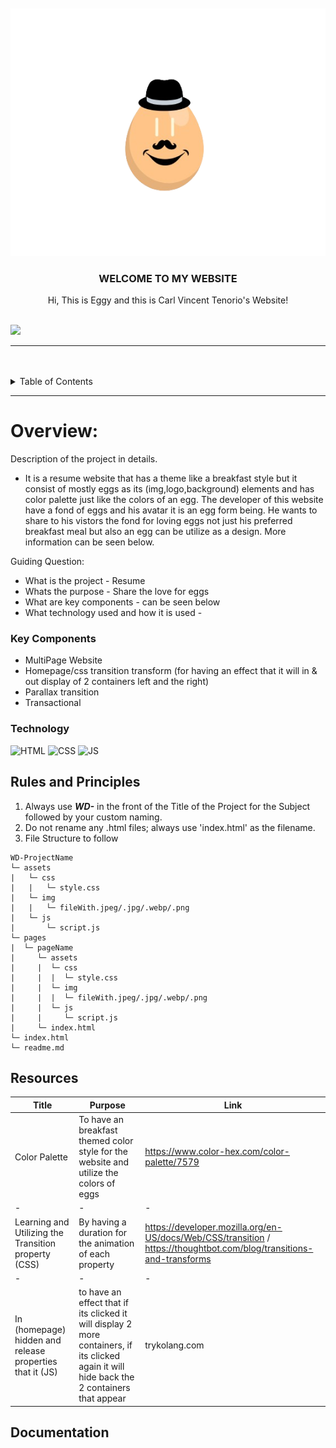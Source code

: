 <a name="readme-top">

<br/>

<br />
<div align="center">
  <a href="https://github.com/CVTenorio/WD-SEATWORK-TWO-TENORIO">
  <!-- TODO: If you want to add logo or banner you can add it here --> 
    <a href="https://app.daily.dev/carl_tenorio"><img src="/assets/img/EGGY_LOGO.png" width="800" alt="Eggy Logo"/></a>
  </a>
<!-- TODO: Change Title to the name of the title of your Project -->
  <h3 align="center">WELCOME TO MY WEBSITE</h3>
</div>
<!-- TODO: Make a short description -->
<div align="center">
       Hi, This is Eggy and this is Carl Vincent Tenorio's Website!
</div>

<br />

<!-- TODO: Change the zyx-0314 into your github username  -->
<!-- TODO: Change the WD-Template-Project into the same name of your folder -->
![](https://visit-counter.vercel.app/counter.png?page=CVTenorio/WD-SEATWORK-TWO-TENORIO)

---

<br />
<br />

<!-- TODO: If you want to add more layers for your readme -->
<details>
  <summary>Table of Contents</summary>
  <ol>
    <li>
      <a href="#overview">Overview</a>
      <ol>
        <li>
          <a href="#key-components">Key Components</a>
        </li>
        <li>
          <a href="#technology">Technology</a>
        </li>
      </ol>
    </li>
    <li>
      <a href="#rules-and-principles">Rules and Principles</a>
    </li>
    <li>
      <a href="#resources">Resources</a>
    </li>
  </ol>
</details>

---

# Overview:

<!-- TODO: To be changed -->
<!-- The following are just sample -->
Description of the project in details.

- It is a resume website that has a theme like a breakfast  style but it consist of mostly eggs as its (img,logo,background) elements and has color palette just like the colors of an egg. The developer of this website have a fond of eggs and his avatar it is an egg form being. He wants to share to his vistors the fond for loving eggs not just his preferred breakfast meal but also an egg can be utilize as a design. More information can be seen below.

Guiding Question:
- What is the project - Resume
- Whats the purpose - Share the love for eggs
- What are key components - can be seen below
- What technology used and how it is used - 

### Key Components
<!-- TODO: List of Key Components -->
<!-- The following are just sample -->
- MultiPage Website
- Homepage/css transition transform (for having an effect that it will in & out display of 2 containers left and the right)
- Parallax transition
- Transactional

### Technology
<!-- TODO: List of Technology Used -->
![HTML](https://img.shields.io/badge/HTML-E34F26?style=for-the-badge&logo=html5&logoColor=white)
![CSS](https://img.shields.io/badge/CSS-1572B6?style=for-the-badge&logo=css3&logoColor=white)
![JS](https://camo.githubusercontent.com/ada167c2d900ced729acc76ee6de2d312e7043891e43e17c2eba1a1ef1af25ed/68747470733a2f2f696d672e736869656c64732e696f2f62616467652f4a6176615363726970742d4637444631453f7374796c653d666f722d7468652d6261646765266c6f676f3d6a617661736372697074266c6f676f436f6c6f723d7768697465)

## Rules and Principles
1. Always use ***WD-*** in the front of the Title of the Project for the Subject followed by your custom naming.
2. Do not rename any .html files; always use 'index.html' as the filename.
3. File Structure to follow

```
WD-ProjectName
└─ assets
|   └─ css
|   |   └─ style.css
|   └─ img
|   |   └─ fileWith.jpeg/.jpg/.webp/.png
|   └─ js
|       └─ script.js
└─ pages
|  └─ pageName
|     └─ assets
|     |  └─ css
|     |  |  └─ style.css
|     |  └─ img
|     |  |  └─ fileWith.jpeg/.jpg/.webp/.png
|     |  └─ js
|     |     └─ script.js
|     └─ index.html
└─ index.html
└─ readme.md
```

## Resources

<!-- TODO: Add References -->
| Title | Purpose | Link |
|-|-|-|
| Color Palette | To have an breakfast themed color style for the website and utilize the colors of eggs| https://www.color-hex.com/color-palette/7579|
|-|-|-|
| Learning and Utilizing the Transition property (CSS) | By having a duration for the animation of each property | https://developer.mozilla.org/en-US/docs/Web/CSS/transition / https://thoughtbot.com/blog/transitions-and-transforms|
|-|-|-|
| In (homepage) hidden and release properties that it (JS) | to have an effect that if its clicked it will display 2 more containers, if its clicked again it will hide back the 2 containers that appear | trykolang.com |
## Documentation

<!--My wireframe>